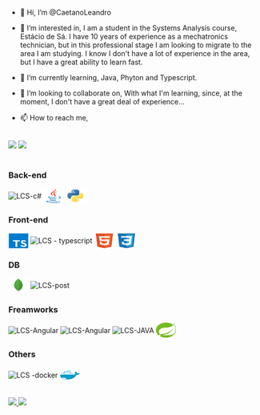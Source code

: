 - 👋 Hi, I’m @CaetanoLeandro

- 👀 I’m interested in,
I am a  student in the Systems Analysis course, Estácio de Sá.
I have 10 years of experience as a mechatronics technician, but in this professional stage I am looking to migrate to the area I am studying. 
I know I don't have a lot of experience in the area, but I have a great ability to learn fast. 

- 🌱 I’m currently learning, Java, Phyton and Typescript.

- 💞️ I’m looking to collaborate on,
With what I'm learning, since, at the moment, I don't have a great deal of experience...

- 📫 How to reach me,
<!---
CaetanoLeandro/CaetanoLeandro is a ✨ special ✨ repository because its `README.md` (this file) appears on your GitHub profile.
You can click the Preview link to take a look at your changes.
--->
<div style="display: inline_block"><br>
  <a href = "mailto:contatolcaetano30@gmail.com"><img src="https://img.shields.io/badge/-Gmail-%23333?style=for-the-badge&logo=gmail&logoColor=white" target="_blank"></a>
  <a href="https://www.linkedin.com/in/leandro-caetano-da-silva-189b4647/" target="_blank"><img src="https://img.shields.io/badge/-LinkedIn-%230077B5?style=for-the-badge&logo=linkedin&logoColor=white" target="_blank"></a> 
 <div style="display: inline_block"><br>
   <!-- Tecnologias -->  

  

<div style="display: inline_block">

  

 <h3> Back-end </h3>
  
<img align="center" alt="LCS-c#" height="30" width="40" src="https://cdn.jsdelivr.net/gh/devicons/devicon/icons/csharp/csharp-original.svg">
 <img align="center" alt="LCS-JAVA" height="30" width="40" src="https://raw.githubusercontent.com/devicons/devicon/master/icons/java/java-original.svg">
<img align="center" alt="LCS-phyton" height="30" width="40" src="https://raw.githubusercontent.com/devicons/devicon/master/icons/python/python-original.svg">


   <h3> Front-end </h3>
<img align="center" alt="LCS - typescript" height="30" width="40" src="https://raw.githubusercontent.com/devicons/devicon/master/icons/typescript/typescript-plain.svg">  
  <img align="center" alt="LCS - typescript" height="30" width="40" src="https://cdn.jsdelivr.net/gh/devicons/devicon/icons/vuejs/vuejs-original-wordmark.svg" />         
  <img align="center" alt="HTML" height="30" width="40" src="https://raw.githubusercontent.com/devicons/devicon/master/icons/html5/html5-original.svg">
 <img align="center" alt="CSS" height="30" width="40" src="https://raw.githubusercontent.com/devicons/devicon/master/icons/css3/css3-original.svg">  
 <h3> DB </h3>
  <img align="center" alt="LCS-mongodb" height="30" width="40" src="https://raw.githubusercontent.com/devicons/devicon/master/icons/mongodb/mongodb-original.svg"> 
  <img align="center" alt="LCS-post" height="30" width="40" src="https://cdn.jsdelivr.net/gh/devicons/devicon/icons/postgresql/postgresql-original.svg" />
          
  
  <h3> Freamworks </h3> 
  <img align="center" alt="LCS-Angular" height="30" width="40" src="https://cdn.jsdelivr.net/gh/devicons/devicon/icons/dotnetcore/dotnetcore-original.svg" />     
  <img align="center" alt="LCS-Angular" height="30" width="40" src="https://cdn.jsdelivr.net/gh/devicons/devicon/icons/angularjs/angularjs-original.svg"/>
  <img img align="center" alt="LCS-JAVA" height="30" width="40"src="https://cdn.jsdelivr.net/gh/devicons/devicon/icons/gradle/gradle-plain.svg" /> 
  <img align="center" alt="LCS-spring" height="30" width="40" src="https://raw.githubusercontent.com/devicons/devicon/master/icons/spring/spring-original.svg">
          
  
   <h3> Others </h3>
  <img align="center" alt="LCS -docker" height="30" width="40" src="https://cdn.jsdelivr.net/gh/devicons/devicon/icons/azure/azure-original.svg"/>
  <img align="center" alt="LCS -docker" height="30" width="40" src="https://raw.githubusercontent.com/devicons/devicon/master/icons/docker/docker-plain.svg">

  ##
 
<div> 
  <a href="https://github.com/CaetanoLeandro">
  <img height="180em" src="https://github-readme-stats.vercel.app/api?username=CaetanoLeandro&show_icons=true&theme=dark&include_all_commits=true&count_private=true"/>
    <img height="180em" src="https://github-readme-stats.vercel.app/api/top-langs/?username=CaetanoLeandro&layout=compact&langs_count=7&theme=dark"/>

 
</div>
